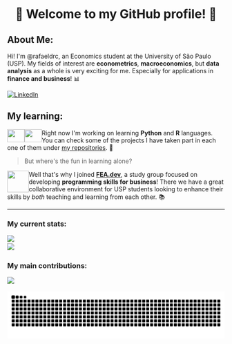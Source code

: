 <h1 align="center">👾 Welcome to my GitHub profile! 👾</h1>

## About Me:

Hi! I'm @rafaeldrc, an Economics student at the University of São Paulo (USP). My fields of interest are **econometrics**, **macroeconomics**, but **data analysis** as a whole is very exciting for me. Especially for applications in **finance and business**! 📊

[![LinkedIn](https://img.shields.io/badge/LinkedIn-%230077B5.svg?logo=linkedin&logoColor=white)](https://linkedin.com/in/rafaelderricoabreu)

## My learning:

<div style="display: inline_block">
  <img align="left" height="30" width="40" src="https://cdn.jsdelivr.net/gh/devicons/devicon@latest/icons/python/python-original.svg" />
  <img align="left" height="30" width="40" src="https://cdn.jsdelivr.net/gh/devicons/devicon@latest/icons/r/r-original.svg" />
</div>

Right now I'm working on learning **Python** and **R** languages. You can check some of the projects I have taken part in each one of them under [my repositories](https://github.com/rafaeldrc?tab=repositories). 📝

> But where's the fun in learning alone?

<div style="display: inline_block">
  <img align="left" height="50" width="50" src="https://media.licdn.com/dms/image/D4E0BAQFhIWGEFNk7Hw/company-logo_200_200/0/1698925462188?e=2147483647&v=beta&t=fw-oS6eTPJQmhCYkeKTeOqDEdzLGZp4Eau6v4aNbXsU" />
</div>

Well that's why I joined **[FEA.dev](https://github.com/fea-dev-usp)**, a study group focused on developing **programming skills for business**! There we have a great collaborative environment for USP students looking to enhance their skills by *both* teaching and learning from each other. 📚

---

### My current stats:
![](https://github-readme-stats.vercel.app/api?username=rafaeldrc&theme=midnight-purple&hide_border=true&include_all_commits=true&count_private=false)<br/>
![](https://github-readme-stats.vercel.app/api/top-langs/?username=rafaeldrc&theme=midnight-purple&hide_border=true&include_all_commits=true&count_private=false&layout=compact)

### My main contributions:
![](https://github-contributor-stats.vercel.app/api?username=rafaeldrc&limit=5&theme=midnight-purple&combine_all_yearly_contributions=true)


<div align= center>
 
![snake gif](https://github.com/GvFreitas1/GvFreitas1/blob/output/snake_gif_github.svg)

</div>

<!---
rafaeldrc/rafaeldrc is a ✨ special ✨ repository because its `README.md` (this file) appears on your GitHub profile.
You can click the Preview link to take a look at your changes.
--->
